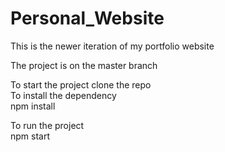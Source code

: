 # Personal_Website
This is the newer iteration of my portfolio website

The project is on the master branch

To start the project clone the repo <br/>
To install the dependency <br/>
npm install

To run the project<br/>
npm start
